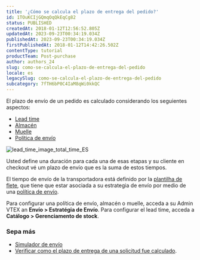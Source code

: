 ```yaml
---
title: '¿Cómo se calcula el plazo de entrega del pedido?'
id: 1TOuKCIjGQmqOqQkEqCg82
status: PUBLISHED
createdAt: 2018-01-12T12:56:52.805Z
updatedAt: 2023-09-23T00:34:19.034Z
publishedAt: 2023-09-23T00:34:19.034Z
firstPublishedAt: 2018-01-12T14:42:26.502Z
contentType: tutorial
productTeam: Post-purchase
author: authors_24
slug: como-se-calcula-el-plazo-de-entrega-del-pedido
locale: es
legacySlug: como-se-calcula-el-plazo-de-entrega-del-pedido
subcategory: 7fTH6bP0C4IaM8qWi0kkQC
---
```


El plazo de envío de un pedido es calculado considerando los seguientes aspectos:

- [Lead time](https://help.vtex.com/es/tutorial/lead-time-tempo-de-envio-a-nivel-de-sku--16yv5Mkj6bTyWR1hCN2f4B)
- [Almacén](https://help.vtex.com/es/tutorial/estoque--6oIxvsVDTtGpO7y6zwhGpb)
- [Muelle](https://help.vtex.com/es/tutorial/doca--5DY8xHEjOLYDVL41Urd5qj)
- [Política de envío](https://help.vtex.com/es/tutorial/politica-de-envio--tutorials_140)

![lead_time_image_total_time_ES](https://images.ctfassets.net/alneenqid6w5/WDlW2CzaAKl3KtzzsgGwc/f9610838cce53ee740054bee68e634d1/lead_time_image_total_time_ES.png)

Usted define una duración para cada una de esas etapas y su cliente en checkout vé um plazo de envío que es la suma de estos tiempos.  

El tiempo de envío de la transportadora está definido por la [plantilha de flete](https://help.vtex.com/es/tutorial/planilha-de-frete--tutorials_127), que tiene que estar asociada a su estrategia de envío por medio de una [política de envío](https://help.vtex.com/es/tutorial/politica-de-envio--tutorials_140).

Para configurar una política de envío, almacén o muelle, acceda a su Admin VTEX an **Envío > Estratégia de Envío**. Para configurar el lead time, acceda a **Catálogo > Gerenciamento de stock**.

### Sepa más

- [Simulador de envío](https://help.vtex.com/es/tutorial/simulador-de-envio--tutorials_144)
- [Verificar como el plazo de entrega de una solicitud fue calculado](https://help.vtex.com/es/tutorial/comprobar-como-se-calculo-el-plazo-de-entrega-de-un-pedido).
